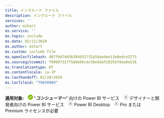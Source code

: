 ```yaml
---
title: インクルード ファイル
description: インクルード ファイル
services: ''
author: mihart
ms.service: ''
ms.topic: include
ms.date: 02/11/2020
ms.author: mihart
ms.custom: include file
ms.openlocfilehash: d07f047403b384932732a5daedee13e8edce5275
ms.sourcegitcommit: f9909731ff5b6b69cdc58e9abf2025b7dee0e536
ms.translationtype: HT
ms.contentlocale: ja-JP
ms.lasthandoff: 02/20/2020
ms.locfileid: "79039989"
---
```

<Token>**適用対象:** ![○](media/yes.png)"***コンシューマー***" 向けの Power BI サービス ![×](media/no.png)デザイナーと開発者向けの Power BI サービス ![×](media/no.png)Power BI Desktop ![×](media/no.png)Pro または Premium ライセンスが必要   </Token>